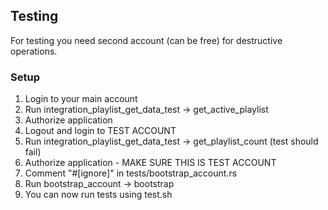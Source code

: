 ## Testing

For testing you need second account (can be free) for destructive operations. 

### Setup

1. Login to your main account
2. Run integration_playlist_get_data_test -> get_active_playlist
3. Authorize application
4. Logout and login to TEST ACCOUNT
5. Run integration_playlist_get_data_test -> get_playlist_count (test should fail)
6. Authorize application - MAKE SURE THIS IS TEST ACCOUNT
7. Comment "#[ignore]" in tests/bootstrap_account.rs
7. Run bootstrap_account -> bootstrap
8. You can now run tests using test.sh

